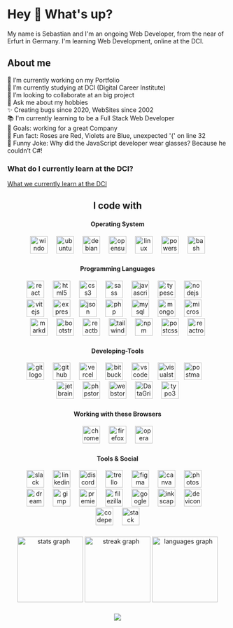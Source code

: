 # Hey 👋 What's up?

My name is Sebastian and I'm an ongoing Web Developer, from the near of Erfurt in Germany. I'm learning Web Development, online at the DCI.

## About me

🔭 I’m currently working on my Portfolio  
🌱 I’m currently studying at DCI (Digital Career Institute)  
👯 I’m looking to collaborate at an big project  
💬 Ask me about my hobbies  
✨ Creating bugs since 2020, WebSites since 2002  
📚 I'm currently learning to be a Full Stack Web Developer  
🎯 Goals: working for a great Company  
🎲 Fun fact: Roses are Red, Violets are Blue, unexpected '{' on line 32  
🎊 Funny Joke: Why did the JavaScript developer wear glasses? Because he couldn’t C#!

### What do I currently learn at the DCI?

[What we currently learn at the DCI](learn_at_dci.md "What we currently learn at DCI")

## <p align="center">I code with</p>

#### <p align="center">Operating System</p>

<div align="center">
  <img src="https://cdn.jsdelivr.net/gh/devicons/devicon@latest/icons/windows11/windows11-original.svg" max-height="40" width="40" alt="windows11 logo" title="Microsoft Windows 7/8/10/11 + Server 2012/2016/2019"  />
  <img width="12" alt=""/>
  <img src="https://cdn.simpleicons.org/ubuntu/E95420" max-height="40" width="40" alt="ubuntu logo" alt="ubuntu logo" title="Ubuntu, Zorin + andere Distro's" />
  <img width="12" alt="" />
  <img src="https://cdn.jsdelivr.net/gh/devicons/devicon/icons/debian/debian-original.svg" max-height="40" width="40" alt="debian logo" title="Debian" />
  <img width="12" alt="" />
  <img src="https://cdn.jsdelivr.net/gh/devicons/devicon/icons/opensuse/opensuse-original.svg" max-height="40" width="40" alt="opensuse logo" title="OpenSuse"  />
  <img width="12" alt="" />
  <img src="https://cdn.jsdelivr.net/gh/devicons/devicon/icons/linux/linux-original.svg" max-height="40" width="40" alt="linux logo" title="Linux UI+CLI/Terminal"  />  
  <img width="12" alt="" />
  <img src="https://cdn.jsdelivr.net/gh/devicons/devicon@latest/icons/powershell/powershell-original.svg" max-height="40" width="40" alt="powershell logo" title="Microsoft Windows PowerShell 7"  />
  <img width="12" alt="" />
  <img src="https://cdn.simpleicons.org/gnubash/4EAA25" max-height="40" width="40" alt="bash logo" title="Linux Bash (Terminal)" />
</div>

###

#### <p align="center">Programming Languages</p>

<div align="center">

<img src="https://cdn.jsdelivr.net/gh/devicons/devicon/icons/react/react-original.svg" max-height="40" width="40" alt="react logo"  />
<img width="12" alt="" />
<!--   <img src="https://cdn.jsdelivr.net/gh/devicons/devicon/icons/csharp/csharp-original.svg" max-height="40" width="40" alt="csharp logo"  /> -->
<!--  <img width="12" alt="" /> -->
  <img src="https://cdn.jsdelivr.net/gh/devicons/devicon/icons/html5/html5-original.svg" max-height="40" width="40" alt="html5 logo" title="HTML 5"  />
  <img width="12" alt="" />
  <img src="https://cdn.jsdelivr.net/gh/devicons/devicon/icons/css3/css3-original.svg" max-height="40" width="40" alt="css3 logo" title="CSS 3" />
    <img width="12" alt="" />
  <img src="https://cdn.jsdelivr.net/gh/devicons/devicon/icons/sass/sass-original.svg" max-height="40" width="40" alt="sass logo" title="SASS / SCSS"  />
  <img width="12" alt="" />
  <img src="https://cdn.jsdelivr.net/gh/devicons/devicon/icons/javascript/javascript-original.svg" max-height="40" width="40" alt="javascript logo" title="JavaScript" />
  <img width="12" alt="" />
  <img src="https://cdn.jsdelivr.net/gh/devicons/devicon/icons/typescript/typescript-original.svg" max-height="40" width="40" alt="typescript logo" title="TypeScript" />
  <img width="12" alt="" />
  <img src="https://cdn.jsdelivr.net/gh/devicons/devicon/icons/nodejs/nodejs-original.svg" max-height="40" width="40" alt="nodejs logo" title="Node.JS" />
  <img width="12" alt="" />
  <br />
  <img src="https://cdn.jsdelivr.net/gh/devicons/devicon@latest/icons/vitejs/vitejs-original.svg" max-height="40" width="40" alt="vitejs logo" title="Vite.JS" />
  <img width="12" alt="" />
  <img src="https://cdn.jsdelivr.net/gh/devicons/devicon@latest/icons/express/express-original.svg" max-height="40" width="40" alt="expressjs logo" title="express.JS"  />
  <img width="12" alt="" />
  <img src="https://cdn.jsdelivr.net/gh/devicons/devicon@latest/icons/json/json-original.svg" max-height="40" width="40" alt="json logo" title="JSON" />
  <img width="12" alt="" />
  <img src="https://cdn.jsdelivr.net/gh/devicons/devicon@latest/icons/php/php-original.svg" max-height="40" width="40" alt="php logo" title="PHP 8" />
  <img width="12" alt="" />
  <img src="https://cdn.jsdelivr.net/gh/devicons/devicon/icons/mysql/mysql-original.svg" max-height="40" width="40" alt="mysql logo" title="MySQL" />
  <img width="12" alt="" />
  <img src="https://cdn.jsdelivr.net/gh/devicons/devicon@latest/icons/mongodb/mongodb-original.svg"  height="40" alt="mongodb logo" title="MongoDB"  />
  <img width="12" alt="" />
  <img src="https://cdn.jsdelivr.net/gh/devicons/devicon@latest/icons/microsoftsqlserver/microsoftsqlserver-original.svg"  height="40" alt="microsoftsqlserver logo" title="Microsoft SQL Server"  />
  <img width="12" alt="" />
  <br />
  <img src="https://cdn.jsdelivr.net/gh/devicons/devicon/icons/markdown/markdown-original.svg" max-height="40" width="40" alt="markdown logo" title="MarkDown" />
  <img width="12" alt="" />
  <img src="https://cdn.jsdelivr.net/gh/devicons/devicon/icons/bootstrap/bootstrap-original.svg" max-height="40" width="40" alt="bootstrap logo" title="BootStrap 5"  />
  <img width="12" alt="" />
  <img src="https://cdn.jsdelivr.net/gh/devicons/devicon@latest/icons/reactbootstrap/reactbootstrap-original.svg"  height="40" alt="reactbootstrap logo" title="ReactBootStrap"  />
  <img width="12" alt="" />  
  <img src="https://cdn.simpleicons.org/tailwindcss/06B6D4" max-height="40" width="40" alt="tailwindcss logo" title="TailWind" />
  <img width="12" alt="" />
  <img src="https://cdn.jsdelivr.net/gh/devicons/devicon/icons/npm/npm-original-wordmark.svg" max-height="40" width="40" alt="npm logo" title="npm - Node Packet Manager" />
  <img width="12" alt="" />
  <img src="https://cdn.jsdelivr.net/gh/devicons/devicon@latest/icons/postcss/postcss-original.svg" max-height="40" width="40" alt="postcss logo" title="React PostCSS" />
  <img width="12" alt="" />
  <img src="https://cdn.jsdelivr.net/gh/devicons/devicon@latest/icons/reactrouter/reactrouter-original.svg" max-height="40" width="40" alt="reactrouter logo" title="ReactRouter" />

</div>

###

###

#### <p align="center">Developing-Tools</p>

<div align="center">
  <img src="https://cdn.jsdelivr.net/gh/devicons/devicon/icons/git/git-original.svg" max-height="40" width="40" alt="git logo" title="Git / GitBash / Git for Windows" />
  <img width="12" alt="" />
  <img src="https://cdn.jsdelivr.net/gh/devicons/devicon@latest/icons/github/github-original.svg" max-height="40" width="40" alt="github logo" title="GitHub / GitHub Desktop"  />
  <img width="12" alt="" />
  <img src="https://cdn.jsdelivr.net/gh/devicons/devicon@latest/icons/vercel/vercel-original.svg"  height="40" alt="vercel logo" title="Vercel"  />
  <img width="12" alt="" />
  <img src="https://cdn.jsdelivr.net/gh/devicons/devicon/icons/bitbucket/bitbucket-original.svg" max-height="40" width="40" alt="bitbucket logo" title="BitBucket" />
  <img width="12" alt="" />
  <img src="https://cdn.jsdelivr.net/gh/devicons/devicon/icons/vscode/vscode-original.svg" max-height="40" width="40" alt="vscode logo" title="VSCode" />
  <img width="12" alt="" />
  <img src="https://cdn.jsdelivr.net/gh/devicons/devicon@latest/icons/visualstudio/visualstudio-original.svg"  height="40" alt="visualstudio logo" title="Microsoft Visual Studio Professional & Community"  />
  <img width="12" alt="" />
  <img src="https://cdn.jsdelivr.net/gh/devicons/devicon@latest/icons/postman/postman-original.svg" max-height="40" width="40" alt="postman logo" title="Postman"  />
  <img width="12" alt="" />
  <br />
  <img src="https://cdn.jsdelivr.net/gh/devicons/devicon@latest/icons/jetbrains/jetbrains-original.svg" max-height="40" width="40" alt="jetbrains logo" title="JetBrains IDE"  />
  <img width="12" alt="" />
  <img src="https://cdn.jsdelivr.net/gh/devicons/devicon@latest/icons/phpstorm/phpstorm-original.svg" max-height="40" width="40" alt="phpstorm logo" title="JetBrains PHPStorm IDE"  />
  <img width="12" alt="" />
  <img src="https://cdn.jsdelivr.net/gh/devicons/devicon@latest/icons/webstorm/webstorm-original.svg" max-height="40" width="40" alt="webstorm logo" title="JetBrains WebStorm IDE" />
  <img width="12" alt="" />
  <img src="https://cdn.jsdelivr.net/gh/devicons/devicon@latest/icons/datagrip/datagrip-original.svg" max-height="40" width="40" alt="DataGrip logo" title="JetBrains DataGrip IDE" />
  <img width="12" alt="" />
  <img src="https://cdn.simpleicons.org/typo3/FF8700" max-height="40" width="40" alt="typo3 logo" title="Typo 3" />
  <!-- <img width="12" alt="" /> -->
    <!-- <img src="https://cdn.jsdelivr.net/gh/devicons/devicon/icons/hugo/hugo-original.svg" max-height="40" width="40" alt="hugo logo" title="Hugo"  /> -->
  </div>

###

#### <p align="center">Working with these Browsers</p>

<div align="center">
  <img src="https://cdn.jsdelivr.net/gh/devicons/devicon/icons/chrome/chrome-original.svg" max-height="40" width="40" alt="chrome logo" title="Google Chrome" />
  <img width="12" alt="" />
  <img src="https://cdn.jsdelivr.net/gh/devicons/devicon/icons/firefox/firefox-original.svg" max-height="40" width="40" alt="firefox logo" title="Mozilla Firefox" />
  <img width="12" alt="" />
  <img src="https://cdn.jsdelivr.net/gh/devicons/devicon/icons/opera/opera-original.svg" max-height="40" width="40" alt="opera logo" title="Opera Browser" />
</div>

###

#### <p align="center">Tools & Social</p>

<div align="center">
  <img src="https://cdn.jsdelivr.net/gh/devicons/devicon/icons/slack/slack-original.svg" max-height="40" width="40" alt="slack logo" title="Slack" />
  <img width="12" alt="" />
  <a href="https://www.linkedin.com/in/sebastian-peinelt-01b7524a" target="_blank">
  <img src="https://skillicons.dev/icons?i=linkedin" max-height="40" width="40" alt="linkedin logo" title="LinkedIn" /></a>
  <img width="12" alt="" />
  <img src="https://skillicons.dev/icons?i=discord" max-height="40" width="40" alt="discord logo" title="Discord // User: BulletStormXT" />
  <img width="12" alt="" />
  <img src="https://cdn.jsdelivr.net/gh/devicons/devicon@latest/icons/trello/trello-original.svg" max-height="40" width="40" alt="trello logo" title="Trello" />
  <img width="12" alt="" />
  <img src="https://cdn.jsdelivr.net/gh/devicons/devicon/icons/figma/figma-original.svg" max-height="40" width="40" alt="figma logo" title="Figma" />
  <img width="12" alt="" />
  <img src="https://cdn.jsdelivr.net/gh/devicons/devicon/icons/canva/canva-original.svg" max-height="40" width="40" alt="canva logo" title="Canva" />
  <img width="12" alt="" />
  <img src="https://cdn.jsdelivr.net/gh/devicons/devicon@latest/icons/photoshop/photoshop-original.svg" max-height="40" width="40" alt="photoshop logo" title="Adobe Photoshop" />
  <img width="12" alt="" />
  <br />
  <img src="https://cdn.jsdelivr.net/gh/devicons/devicon@latest/icons/dreamweaver/dreamweaver-original.svg" max-height="40" width="40" alt="dreamweaver logo" title="Adobe DreamWeaver" />
  <img width="12" alt="" />  
  <img src="https://cdn.jsdelivr.net/gh/devicons/devicon/icons/gimp/gimp-original.svg" max-height="40" width="40" alt="gimp logo" title="GIMP - Gnu Image Manipulation Program" />
  <img width="12" alt="" />
  <img src="https://cdn.jsdelivr.net/gh/devicons/devicon@latest/icons/premierepro/premierepro-original.svg" max-height="40" width="40" alt="premierepro logo" title="Adobe Premiere Pro" />
  <img width="12" alt="" />
  <img src="https://cdn.jsdelivr.net/gh/devicons/devicon@latest/icons/filezilla/filezilla-original.svg" max-height="40" width="40" alt="filezilla logo" title="FileZilla (FTP/SFTP)" />
  <img width="12" alt="" />
  <img src="https://cdn.jsdelivr.net/gh/devicons/devicon/icons/google/google-original.svg" max-height="40" width="40" alt="google logo" title="Google" />
  <img width="12" alt="" />
  <img src="https://cdn.jsdelivr.net/gh/devicons/devicon/icons/inkscape/inkscape-original.svg" max-height="40" width="40" alt="inkscape logo" title="InkScape" />
  <img width="12" alt="" />
  <img src="https://cdn.jsdelivr.net/gh/devicons/devicon/icons/devicon/devicon-original.svg" max-height="40" width="40" alt="devicon logo" title="DevIcon" />
  <img width="12" alt="" />
  <br />
  <img src="https://cdn.jsdelivr.net/gh/devicons/devicon@latest/icons/codepen/codepen-original.svg" max-height="40" width="40" alt="codepen logo" title="CodePen" />
  <img width="12" alt="" />
  <img src="https://cdn.jsdelivr.net/gh/devicons/devicon@latest/icons/stackoverflow/stackoverflow-original.svg" max-height="40" width="40" alt="stack overflow logo" title="Stack OverFlow" />

</div>

###

###

<div align="center">
<img src="https://github-readme-stats.vercel.app/api?username=BulletStormXT&hide_title=false&hide_rank=false&show_icons=true&include_all_commits=true&count_private=true&disable_animations=false&theme=dracula&locale=de&hide_border=true&order=1" height="150" alt="stats graph"  />
<img src="https://streak-stats.demolab.com?user=BulletStormXT&locale=de&mode=daily&theme=dracula&hide_border=true&border_radius=5&order=3" height="150" alt="streak graph"  />
<img src="https://github-readme-stats.vercel.app/api/top-langs?username=BulletStormXT&locale=de&hide_title=false&layout=compact&card_width=380&langs_count=5&theme=dracula&hide_border=true&order=2" height="150"  alt="languages graph"  />

</div>

###

<div align="center">
  <img src="https://profile-counter.glitch.me/BulletStormXT/count.svg?"  />
</div>

###

<!-- A -->
